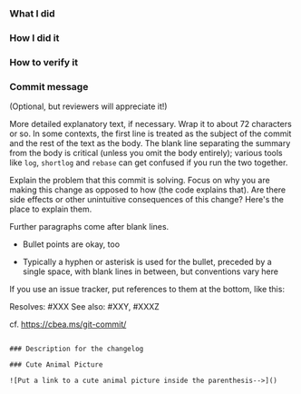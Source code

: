 ### What I did

### How I did it

### How to verify it

### Commit message

(Optional, but reviewers will appreciate it!)


<!-- Summarize changes in around 50 characters or less -->

More detailed explanatory text, if necessary. Wrap it to about 72
characters or so. In some contexts, the first line is treated as the
subject of the commit and the rest of the text as the body. The
blank line separating the summary from the body is critical (unless
you omit the body entirely); various tools like `log`, `shortlog`
and `rebase` can get confused if you run the two together.

Explain the problem that this commit is solving. Focus on why you
are making this change as opposed to how (the code explains that).
Are there side effects or other unintuitive consequences of this
change? Here's the place to explain them.

Further paragraphs come after blank lines.

 - Bullet points are okay, too

 - Typically a hyphen or asterisk is used for the bullet, preceded
   by a single space, with blank lines in between, but conventions
   vary here

If you use an issue tracker, put references to them at the bottom,
like this:

Resolves: #XXX
See also: #XXY, #XXXZ

cf. https://cbea.ms/git-commit/
```

### Description for the changelog

### Cute Animal Picture

![Put a link to a cute animal picture inside the parenthesis-->]()

